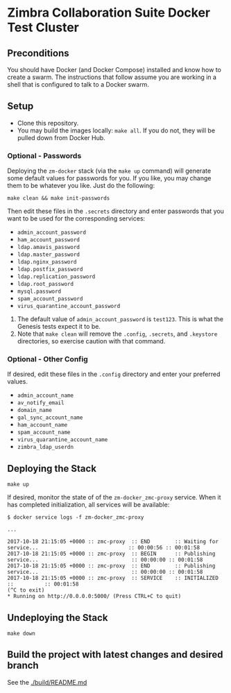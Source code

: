 # Zimbra Collaboration Suite Docker Test Cluster

## Preconditions

You should have Docker (and Docker Compose) installed and know how to create a swarm. The instructions that follow assume you are working in a shell that is configured to talk to a Docker swarm.

## Setup

- Clone this repository.
- You may build the images locally: `make all`.  If you do not, they will be pulled down from Docker Hub.

### Optional - Passwords

Deploying the `zm-docker` stack (via the `make up` command) will generate some default values for passwords for you.  If you like, you may change them to be whatever you like.  Just do the following:

	make clean && make init-passwords

Then edit these files in the `.secrets` directory and enter passwords that you want to be used for the corresponding services:
  - `admin_account_password`
  - `ham_account_password`
  - `ldap.amavis_password`
  - `ldap.master_password`
  - `ldap.nginx_password`
  - `ldap.postfix_password`
  - `ldap.replication_password`
  - `ldap.root_password`
  - `mysql.password`
  - `spam_account_password`
  - `virus_quarantine_account_password`

1. The default value of `admin_account_password` is `test123`.  This is what the Genesis tests expect it to be.
2. Note that `make clean` will remove the `.config`, `.secrets`, and `.keystore` directories, so exercise caution with that command.

### Optional - Other Config

If desired, edit these files in the `.config` directory and enter your preferred values.

  - `admin_account_name`
  - `av_notify_email`
  - `domain_name`
  - `gal_sync_account_name`
  - `ham_account_name`
  - `spam_account_name`
  - `virus_quarantine_account_name`
  - `zimbra_ldap_userdn`


## Deploying the Stack

	make up

If desired, monitor the state of of the `zm-docker_zmc-proxy` service. When it has completed initialization, all services will be available:

	$ docker service logs -f zm-docker_zmc-proxy
	
	...

	2017-10-18 21:15:05 +0000 :: zmc-proxy  :: END        :: Waiting for service...                             :: 00:00:56 :: 00:01:58
	2017-10-18 21:15:05 +0000 :: zmc-proxy  :: BEGIN      :: Publishing service...                              :: 00:00:00 :: 00:01:58
	2017-10-18 21:15:05 +0000 :: zmc-proxy  :: END        :: Publishing service...                              :: 00:00:00 :: 00:01:58
	2017-10-18 21:15:05 +0000 :: zmc-proxy  :: SERVICE    :: INITIALIZED                                        ::          :: 00:01:58
	(^C to exit)
	* Running on http://0.0.0.0:5000/ (Press CTRL+C to quit)



## Undeploying the Stack

	make down

## Build the project with latest changes and desired branch
See the [./build/README.md](./build/README.md)
